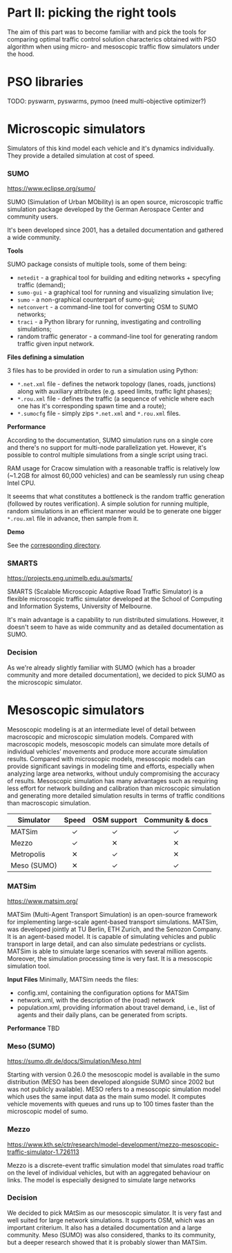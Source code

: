 # Part II: picking the right tools

The aim of this part was to become familiar with and pick the tools for comparing
optimal traffic control solution characterics obtained with PSO algorithm
when using micro- and mesoscopic traffic flow simulators under the hood.

# PSO libraries
TODO: pyswarm, pyswarms, pymoo (need multi-objective optimizer?)

# Microscopic simulators
Simulators of this kind model each vehicle and it's dynamics individually. 
They provide a detailed simulation at cost of speed. 

### SUMO
https://www.eclipse.org/sumo/

SUMO (Simulation of Urban MObility) is an open source, microscopic traffic simulation package 
developed by the German Aerospace Center and community users.

It's been developed since 2001, has a detailed documentation and gathered 
a wide community.

**Tools**

SUMO package consists of multiple tools, some of them being:

* `netedit` - a graphical tool for building and editing networks + specyfing
traffic (demand);
* `sumo-gui` - a graphical tool for running and visualizing simulation live;
* `sumo` - a non-graphical counterpart of sumo-gui;
* `netconvert` - a command-line tool for converting OSM to SUMO networks; 
* `traci` - a Python library for running, investigating and controlling
simulations;
* random traffic generator - a command-line tool for generating random traffic
given input network.

**Files defining a simulation**

3 files has to be provided in order to run a simulation using Python:

* `*.net.xml` file - defines the network topology (lanes, roads, junctions) along with
auxiliary attributes (e.g. speed limits, traffic light phases);
* `*.rou.xml` file - defines the traffic (a sequence of vehicle where each one
has it's corresponding spawn time and a route);
* `*.sumocfg` file - simply zips `*.net.xml` and `*.rou.xml` files.

**Performance**

According to the documentation, SUMO simulation runs on a single core and there's
no support for multi-node parallelization yet. However, it's possible to control
multiple simulations from a single script using traci.

RAM usage for Cracow simulation with a reasonable traffic is relatively low 
(~1.2GB for almost 60,000 vehicles) and can be seamlessly run using cheap Intel CPU.

It seeems that what constitutes a bottleneck is the random traffic generation 
(followed by routes verification). A simple solution for running multiple, random
simulations in an efficient manner would be to generate one bigger `*.rou.xml` file
in advance, then sample from it.

**Demo**

See the [corresponding directory](../demos/sumo/).

### SMARTS
https://projects.eng.unimelb.edu.au/smarts/

SMARTS (Scalable Microscopic Adaptive Road Traffic Simulator) is a flexible microscopic traffic simulator developed at the School of Computing and Information Systems, University of Melbourne.

It's main advantage is a capability to run distributed simulations. However,
it doesn't seem to have as wide community and as detailed documentation as SUMO.

### Decision
As we're already slightly familiar with SUMO (which has a broader community and
more detailed documentation), we decided to pick SUMO as the microscopic simulator.

# Mesoscopic simulators
Mesoscopic modeling is at an intermediate level of detail between macroscopic and microscopic simulation models.
Compared with macroscopic models, mesoscopic models can simulate more details of individual vehicles’ movements
and produce more accurate simulation results. Compared with microscopic models, mesoscopic models can provide
significant savings in modeling time and efforts, especially when analyzing large area networks, without unduly
compromising the accuracy of results.
Mesoscopic simulation has many advantages such as requiring less effort for network building and calibration than microscopic
simulation and generating more detailed simulation results in terms of traffic conditions than macroscopic simulation.

| **Simulator** | **Speed** | **OSM support** | **Community & docs** |
|---------------|:---------:|:---------------:|:--------------------:|
| MATSim        |     ✓     |        ✓        |           ✓          |
| Mezzo         |     ✓     |        ✕        |           ✕          |
| Metropolis    |     ✕     |        ✓        |           ✕          |
| Meso (SUMO)   |     ✕     |        ✓        |           ✓          |

### MATSim
https://www.matsim.org/

MATSim (Multi-Agent Transport Simulation) is an open-source framework for implementing large-scale agent-based transport simulations.
MATSim, was developed jointly at TU Berlin, ETH Zurich, and the Senozon Company. It is an agent-based model.
It is capable of simulating vehicles and public transport in large detail, and can also simulate pedestrians or cyclists.
MATSim is able to simulate large scenarios with several million agents. Moreover, the simulation processing time is very fast.
It is a mesoscopic simulation tool.

**Input Files**
Minimally, MATSim needs the files:
* config.xml, containing the configuration options for MATSim
* network.xml, with the description of the (road) network
* population.xml, providing information about travel demand, i.e., list of agents and their daily plans, can be generated from scripts.

**Performance**
TBD

### Meso (SUMO)
https://sumo.dlr.de/docs/Simulation/Meso.html

Starting with version 0.26.0 the mesoscopic model is available in the sumo distribution (MESO has been developed alongside SUMO since 2002 but was not publicly available). MESO refers to a mesoscopic simulation model which uses the same input data as the main sumo model. It computes vehicle movements with queues and runs up to 100 times faster than the microscopic model of sumo.

### Mezzo
https://www.kth.se/ctr/research/model-development/mezzo-mesoscopic-traffic-simulator-1.726113

Mezzo is a discrete-event traffic simulation model that simulates road traffic on the level of individual vehicles, but with an aggregated behaviour on links. The model is especially designed to simulate large networks


### Decision
We decided to pick MAtSim as our mesoscopic simulator. It is very fast and well suited for large network simulations.
It supports OSM, which was an important criterium. It also has a detailed documentation and a large community.
Meso (SUMO) was also considered, thanks to its community, but a deeper research showed that it is probably
slower than MATSim.
